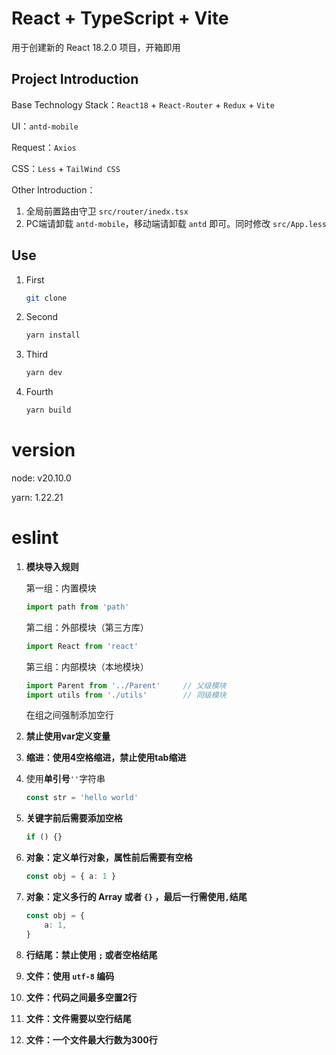 # React + TypeScript + Vite
用于创建新的 React 18.2.0 项目，开箱即用



## Project Introduction

Base Technology Stack：`React18` + `React-Router` + `Redux` + `Vite`

UI：`antd-mobile`

Request：`Axios`

CSS：`Less` + `TailWind CSS`

Other Introduction：

1. 全局前置路由守卫 `src/router/inedx.tsx`
2. PC端请卸载 `antd-mobile`，移动端请卸载 `antd` 即可。同时修改 `src/App.less`




## Use

1. First

   ```bash
   git clone
   ```

2. Second

   ```bash
   yarn install
   ```

3. Third

   ```bash
   yarn dev
   ```

4. Fourth

   ```bash
   yarn build
   ```



# version

node: v20.10.0

yarn: 1.22.21



# eslint

1. **模块导入规则**

   第一组：内置模块

   ```javascript
   import path from 'path'
   ```

   第二组：外部模块（第三方库）

   ```javascript
   import React from 'react'
   ```

   第三组：内部模块（本地模块）

   ```javascript
   import Parent from '../Parent'     // 父级模块
   import utils from './utils'        // 同级模块
   ```

   在组之间强制添加空行

2. **禁止使用var定义变量**

3. **缩进：使用4空格缩进，禁止使用tab缩进**

4. 使用**单引号**`''`字符串

   ```typescript
   const str = 'hello world'
   ```

5. **关键字前后需要添加空格**

   ```typescript
   if () {}
   ```

6. **对象：定义单行对象，属性前后需要有空格**

   ```typescript
   const obj = { a: 1 }
   ```

7. **对象：定义多行的 Array 或者 `{}` ，最后一行需使用`,`结尾**

   ```typescript
   const obj = {
       a: 1,
   }
   ```

8. **行结尾：禁止使用 `;` 或者空格结尾**

9. **文件：使用 `utf-8` 编码**

10. **文件：代码之间最多空置2行**

11. **文件：文件需要以空行结尾**

12. **文件：一个文件最大行数为300行**

